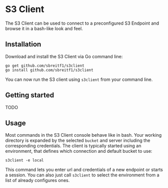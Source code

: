# S3 Client

The S3 Client can be used to connect to a preconfigured S3 Endpoint and browse it in a bash-like look and feel.

## Installation

Download and install the S3 Client via Go command line:

```
go get github.com/sbreitf1/s3client
go install github.com/sbreitf1/s3client
```

You can now run the S3 client using `s3client` from your command line.

## Getting started

TODO

## Usage

Most commands in the S3 Client console behave like in bash. Your working directory is expanded by the selected `bucket` and server including the corresponding credentials. The client is typically started using an environment, that defines which connection and default bucket to use:
```
s3client -e local
```

This command lets you enter url and credentials of a new endpoint or starts a session. You can also just call `s3client` to select the environment from a list of already configures ones.